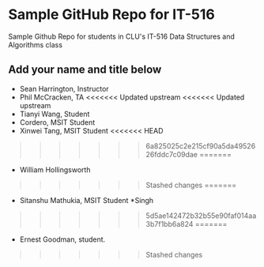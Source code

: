 # Sample GitHub Repo for IT-516
Sample Github Repo for students in CLU's IT-516 Data Structures and Algorithms class
## Add your name and title below
* Sean Harrington, Instructor
* Phil McCracken, TA
<<<<<<< Updated upstream
<<<<<<< Updated upstream
* Tianyi Wang, Student
* Cordero, MSIT Student
* Xinwei Tang, MSIT Student
<<<<<<< HEAD
>>>>>>> 6a825025c2e215cf90a5da4952626fddc7c09dae
=======
* William Hollingsworth
>>>>>>> Stashed changes
=======
* Sitanshu Mathukia, MSIT Student
*Singh
>>>>>>> 5d5ae142472b32b55e90faf014aa3b7f1bb6a824
=======
* Ernest Goodman, student.
>>>>>>> Stashed changes
